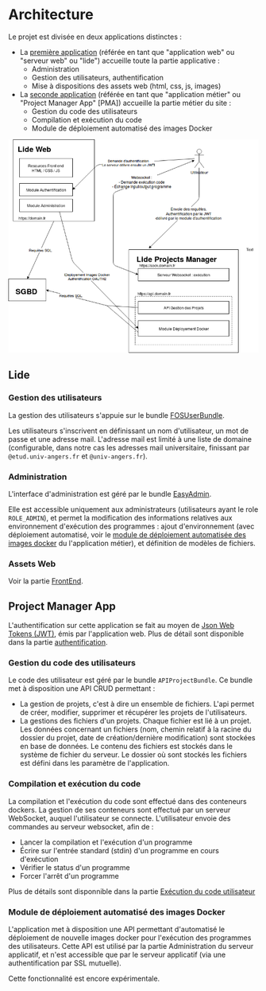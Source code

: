# Architecture

Le projet est divisée en deux applications distinctes :

* La [première application](#lide) (référée en tant que "application web" ou "serveur web" ou "lide") accueille toute la partie applicative :
  * Administration
  * Gestion des utilisateurs, authentification
  * Mise à dispositions des assets web (html, css, js, images)
* La [seconde application](#project-manager-app) (référée en tant que "application métier" ou "Project Manager App" [PMA]) accueille la partie métier du site :
  * Gestion du code des utilisateurs
  * Compilation et exécution du code
  * Module de déploiement automatisé des images Docker

![Image schéma architecture](./architecture.png)

## Lide

### Gestion des utilisateurs

La gestion des utilisateurs s'appuie sur le bundle [FOSUserBundle](https://symfony.com/doc/current/bundles/FOSUserBundle/index.html).

Les utilisateurs s'inscrivent en définissant un nom d'utilisateur, un mot de passe et une adresse mail. L'adresse mail est limité à une liste de domaine (configurable, dans notre cas les adresses mail universitaire, finissant par `@etud.univ-angers.fr` et `@univ-angers.fr`).

### Administration

L'interface d'administration est géré par le bundle [EasyAdmin](https://symfony.com/doc/master/bundles/EasyAdminBundle/index.html).

Elle est accessible uniquement aux administrateurs (utilisateurs ayant le role `ROLE_ADMIN`), et permet la modification des informations relatives aux environnement d'exécution des programmes : ajout d'environnement (avec déploiement automatisé, voir le [module de déploiement automatisée des images docker](#module-deploiement-automatisé-des-images-docker) du l'application métier), et définition de modèles de fichiers.

### Assets Web

Voir la partie [FrontEnd](/frontend/).

## Project Manager App

 L'authentification sur cette application se fait au moyen de [Json Web Tokens (JWT)](https://jwt.io/), émis par l'application web. Plus de détail sont disponible dans la partie [authentification](/authentification/).

### Gestion du code des utilisateurs

Le code des utilisateur est géré par le bundle `APIProjectBundle`. Ce bundle met à disposition une API CRUD permettant : 

* La gestion de projets, c'est à dire un ensemble de fichiers. L'api permet de créer, modifier, supprimer et récupérer les projets de l'utilisateurs.
* La gestions des fichiers d'un projets. Chaque fichier est lié à un projet. Les données concernant un fichiers (nom, chemin relatif à la racine du dossier du projet, date de création/dernière modification) sont stockées en base de données. Le contenu des fichiers est stockés dans le système de fichier du serveur. Le dossier où sont stockés les fichiers est défini dans les paramètre de l'application.

### Compilation et exécution du code

La compilation et l'exécution du code sont effectué dans des conteneurs dockers. La gestion de ses conteneurs sont effectué par un serveur WebSocket, auquel l'utilisateur se connecte. L'utilisateur envoie des commandes au serveur websocket, afin de :

* Lancer la compilation et l'exécution d'un programme
* Écrire sur l'entrée standard (stdin) d'un programme en cours d'exécution
* Vérifier le status d'un programme
* Forcer l'arrêt d'un programme

Plus de détails sont disponnible dans la partie [Exécution du code utilisateur](/websocket/)

### Module de déploiement automatisé des images Docker

L'application met à disposition une API permettant d'automatisé le déploiement de nouvelle images docker pour l'exécution des programmes des utilisateurs. Cette API est utilisé par la partie Administration du serveur applicatif, et n'est accessible que par le serveur applicatif (via une authentification par SSL mutuelle).

Cette fonctionnalité est encore expérimentale.